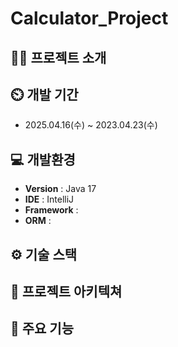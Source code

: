 # Calculator_Project

## 👨‍🏫 프로젝트 소개
 

## ⏲️ 개발 기간 
- 2025.04.16(수) ~ 2023.04.23(수)


## 💻 개발환경
- **Version** : Java 17
- **IDE** : IntelliJ
- **Framework** :
- **ORM** :

## ⚙️ 기술 스택


## 📝 프로젝트 아키텍쳐


## 📌 주요 기능
